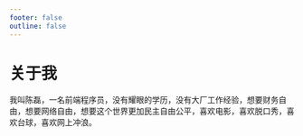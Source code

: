 ```yaml
---
footer: false
outline: false
---
```


# 关于我

我叫陈磊，一名前端程序员，没有耀眼的学历，没有大厂工作经验，想要财务自由，想要网络自由，想要这个世界更加民主自由公平，喜欢电影，喜欢脱口秀，喜欢台球，喜欢网上冲浪。
